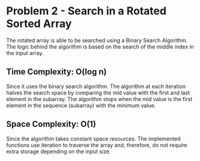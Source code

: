 # Problem 2 - Search in a Rotated Sorted Array

The rotated array is able to be searched using a Binary Search Algorithm. The logic behind the algorithm is based on the search of the middle index in the input array. 

## Time Complexity: O(log n)
Since it uses the binary search algorithm. The algorithm at each iteration halves the search space by comparing the mid value with the first and last element in the subarray. The algorithm stops when the mid value is the first element in the sequence (subarray) with the minimum value. 

## Space Complexity: O(1)
Since the algorithm takes constant space resources. The implemented functions use iteration to traverse the array and, therefore, do not require extra storage depending on the input size.